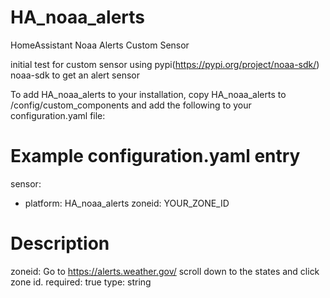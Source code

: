 # HA_noaa_alerts
HomeAssistant Noaa Alerts Custom Sensor

initial test for custom sensor using pypi(https://pypi.org/project/noaa-sdk/) noaa-sdk to get an alert sensor


To add HA_noaa_alerts to your installation, copy HA_noaa_alerts to /config/custom_components and add the following to your configuration.yaml file:

# Example configuration.yaml entry
sensor:
  - platform: HA_noaa_alerts
    zoneid: YOUR_ZONE_ID

# Description
zoneid: Go to https://alerts.weather.gov/ scroll down to the states and click zone id. required: true type: string 
